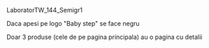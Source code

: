 LaboratorTW_144_Semigr1

Daca apesi pe logo "Baby step" se face negru

Doar 3 produse (cele de pe pagina principala) au o pagina cu detalii
